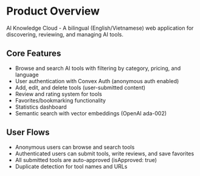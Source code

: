 # Product Overview

AI Knowledge Cloud - A bilingual (English/Vietnamese) web application for discovering, reviewing, and managing AI tools.

## Core Features
- Browse and search AI tools with filtering by category, pricing, and language
- User authentication with Convex Auth (anonymous auth enabled)
- Add, edit, and delete tools (user-submitted content)
- Review and rating system for tools
- Favorites/bookmarking functionality
- Statistics dashboard
- Semantic search with vector embeddings (OpenAI ada-002)

## User Flows
- Anonymous users can browse and search tools
- Authenticated users can submit tools, write reviews, and save favorites
- All submitted tools are auto-approved (isApproved: true)
- Duplicate detection for tool names and URLs
